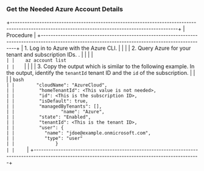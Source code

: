 ### Get the Needed Azure Account Details

+--------------------------------------------------------------------------------------------------------------------------------------------------+
| Procedure                                                                                                                                        |
+--------------------------------------------------------------------------------------------------------------------------------------------------+
| 1. Log in to Azure with the Azure CLI.                                                                                                           |
|                                                                                                                                                  |
| 2. Query Azure for your tenant and subscription IDs. .                                                                                           |
|                                                                                                                                                  |
|    ```                                                                                                                                           |
|    az account list                                                                                                                               |
|    ```                                                                                                                                           |
|                                                                                                                                                  |
| 3. Copy the output which is similar to the following example. In the output, identify the `tenantId` tenant ID and the `id` of the subscription. |
|                                                                                                                                                  |
|    ```bash                                                                                                                                       |
|        "cloudName": "AzureCloud",                                                                                                                |
|         "homeTenantId": <This value is not needed>,                                                                                              |
|         "id": <This is the subscription ID>,                                                                                                     |
|         "isDefault": true,                                                                                                                       |
|         "managedByTenants": [],                                                                                                                  |
|                 "name": "Azure",                                                                                                                 |
|         "state": "Enabled",                                                                                                                      |
|         "tenantId": <This is the tenant ID>,                                                                                                     |
|         "user": {                                                                                                                                |
|           "name": "jdoe@example.onmicrosoft.com",                                                                                                |
|           "type": "user"                                                                                                                         |
|               }                                                                                                                                  |
|    ```                                                                                                                                           |
+--------------------------------------------------------------------------------------------------------------------------------------------------+
